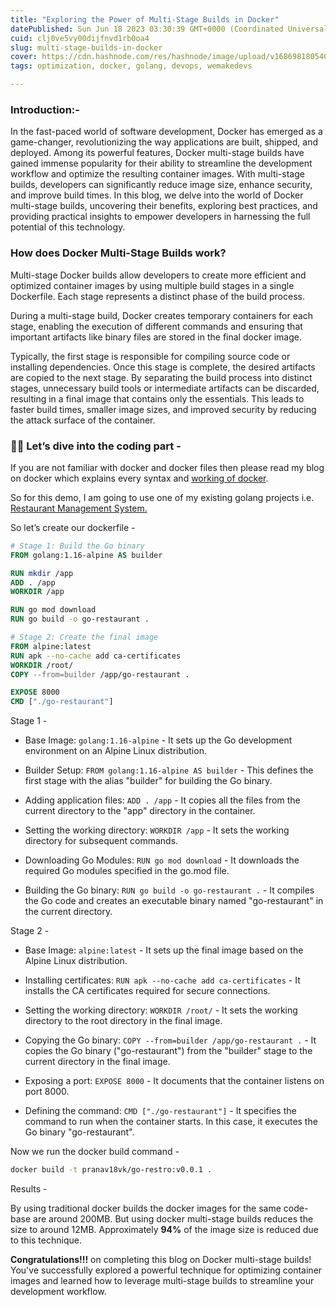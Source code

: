 ```yaml
---
title: "Exploring the Power of Multi-Stage Builds in Docker"
datePublished: Sun Jun 18 2023 03:30:39 GMT+0000 (Coordinated Universal Time)
cuid: clj0ve5vy00dijfnvd1rb0oa4
slug: multi-stage-builds-in-docker
cover: https://cdn.hashnode.com/res/hashnode/image/upload/v1686981805403/27943c73-2909-4058-ad5a-e6adb421c86a.png
tags: optimization, docker, golang, devops, wemakedevs

---
```


### Introduction:- 

In the fast-paced world of software development, Docker has emerged as a game-changer, revolutionizing the way applications are built, shipped, and deployed. Among its powerful features, Docker multi-stage builds have gained immense popularity for their ability to streamline the development workflow and optimize the resulting container images. With multi-stage builds, developers can significantly reduce image size, enhance security, and improve build times. In this blog, we delve into the world of Docker multi-stage builds, uncovering their benefits, exploring best practices, and providing practical insights to empower developers in harnessing the full potential of this technology. 

### How does Docker Multi-Stage Builds work? 

Multi-stage Docker builds allow developers to create more efficient and optimized container images by using multiple build stages in a single Dockerfile. Each stage represents a distinct phase of the build process.

During a multi-stage build, Docker creates temporary containers for each stage, enabling the execution of different commands and ensuring that important artifacts like binary files are stored in the final docker image.

Typically, the first stage is responsible for compiling source code or installing dependencies. Once this stage is complete, the desired artifacts are copied to the next stage. By separating the build process into distinct stages, unnecessary build tools or intermediate artifacts can be discarded, resulting in a final image that contains only the essentials. This leads to faster build times, smaller image sizes, and improved security by reducing the attack surface of the container.

### 🧑‍💻 Let’s dive into the coding part -

If you are not familiar with docker and docker files then please read my blog on docker which explains every syntax and [working of docker](https://sungod.hashnode.dev/golang-docker). 

So for this demo, I am going to use one of my existing golang projects i.e. [Restaurant Management System.](https://github.com/PranavMasekar/DevOps-Project/tree/DevOps) 

So let’s create our dockerfile - 

```dockerfile
# Stage 1: Build the Go binary
FROM golang:1.16-alpine AS builder

RUN mkdir /app
ADD . /app
WORKDIR /app

RUN go mod download
RUN go build -o go-restaurant .

# Stage 2: Create the final image
FROM alpine:latest
RUN apk --no-cache add ca-certificates
WORKDIR /root/
COPY --from=builder /app/go-restaurant .

EXPOSE 8000
CMD ["./go-restaurant"]
```

Stage 1 - 

* Base Image: `golang:1.16-alpine` - It sets up the Go development environment on an Alpine Linux distribution.
    
* Builder Setup: `FROM golang:1.16-alpine AS builder` - This defines the first stage with the alias "builder" for building the Go binary.
    
* Adding application files: `ADD . /app` - It copies all the files from the current directory to the "app" directory in the container.
    
* Setting the working directory: `WORKDIR /app` - It sets the working directory for subsequent commands.
    
* Downloading Go Modules: `RUN go mod download` \- It downloads the required Go modules specified in the go.mod file.
    
* Building the Go binary: `RUN go build -o go-restaurant .` - It compiles the Go code and creates an executable binary named "go-restaurant" in the current directory.
    

Stage 2 -

* Base Image: `alpine:latest` \- It sets up the final image based on the Alpine Linux distribution.
    
* Installing certificates: `RUN apk --no-cache add ca-certificates` - It installs the CA certificates required for secure connections.
    
* Setting the working directory: `WORKDIR /root/` - It sets the working directory to the root directory in the final image.
    
* Copying the Go binary: `COPY --from=builder /app/go-restaurant .` \- It copies the Go binary ("go-restaurant") from the "builder" stage to the current directory in the final image.
    
* Exposing a port: `EXPOSE 8000` - It documents that the container listens on port 8000.
    
* Defining the command: `CMD ["./go-restaurant"]` - It specifies the command to run when the container starts. In this case, it executes the Go binary "go-restaurant".
    

Now we run the docker build command - 

```bash
docker build -t pranav18vk/go-restro:v0.0.1 .
```

Results - 

By using traditional docker builds the docker images for the same code-base are around 200MB. But using docker multi-stage builds reduces the size to around 12MB. Approximately **94%** of the image size is reduced due to this technique. 

**Congratulations!!!** on completing this blog on Docker multi-stage builds! You've successfully explored a powerful technique for optimizing container images and learned how to leverage multi-stage builds to streamline your development workflow.